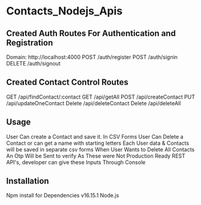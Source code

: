 # Contacts_Nodejs_Apis

## Created Auth Routes For Authentication and Registration
Domain: http://localhost:4000
POST /auth/register
POST /auth/signin
DELETE /auth/signout
## Created Contact Control Routes
GET  /api/findContact/:contact
GET  /api/getAll
POST /api/createContact
PUT  /api/updateOneContact
Delete /api/deleteContact
Delete /api/deleteAll
## Usage
User Can create a Contact and save it. In CSV Forms
User Can Delete a Contact or can get a name with starting letters
Each User data & Contacts will be saved in separate csv forms
When User Wants to Delete All Contacts An Otp Will be Sent to verify
As These were Not Production Ready REST API's, developer can give these Inputs Through Console

## Installation
Npm install for Dependencies
v16.15.1 Node.js 
